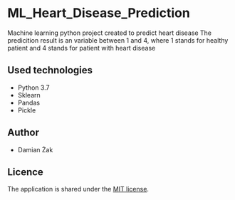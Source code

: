 # ML_Heart_Disease_Prediction
Machine learning python project created to predict heart disease
The predicition result is an variable between 1 and 4, where 1 stands for healthy patient and 4 stands for patient with heart disease
## Used technologies
* Python 3.7
* Sklearn
* Pandas
* Pickle
## Author
- Damian Żak
## Licence
The application is shared under the [MIT license](https://opensource.org/licenses/MIT).
